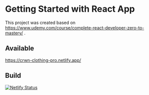 # Getting Started with React App
This project was created based on https://www.udemy.com/course/complete-react-developer-zero-to-mastery/ .

## Available 
https://crwn-clothing-pro.netlify.app/

## Build
[![Netlify Status](https://api.netlify.com/api/v1/badges/c7365e06-9113-48d9-ab31-7b3ba03c52db/deploy-status)](https://app.netlify.com/sites/crwn-clothing-pro/deploys)
